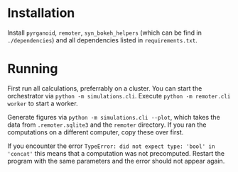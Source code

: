 # Installation

Install `pyrganoid`, `remoter`, `syn_bokeh_helpers` (which can be find in `./dependencies`) and all dependencies listed in `requirements.txt`.

# Running

First run all calculations, preferrably on a cluster. You can start the orchestrator via `python -m simulations.cli`. Execute `python -m remoter.cli worker` to start a worker.

Generate figures via `python -m simulations.cli --plot`, which takes the data from `.remoter.sqlite3` and the `remoter` directory. If you ran the computations on a different computer, copy these over first.

If you encounter the error `TypeError: did not expect type: 'bool' in 'concat'` this means that a computation was not precomputed. Restart the program with the same parameters and the error should not appear again.

